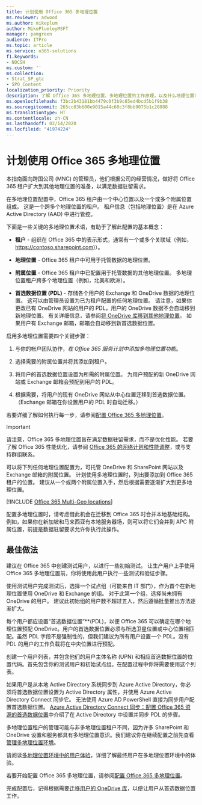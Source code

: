 ```yaml
---
title: 计划使用 Office 365 多地理位置
ms.reviewer: adwood
ms.author: mikeplum
author: MikePlumleyMSFT
manager: pamgreen
audience: ITPro
ms.topic: article
ms.service: o365-solutions
f1.keywords:
- NOCSH
ms.custom: ''
ms.collection:
- Strat_SP_gtc
- SPO_Content
localization_priority: Priority
description: 了解 Office 365 多地理位置、多地理位置的工作原理，以及什么地理位置可用于数据存储。
ms.openlocfilehash: f3bc2b43181bb4479c0f3b9c65ed4bcd5b1f9b38
ms.sourcegitcommit: 265cc03b600e9015a44c60c3f8bb9075b1c20888
ms.translationtype: HT
ms.contentlocale: zh-CN
ms.lasthandoff: 02/14/2020
ms.locfileid: "41974224"
---
```

# <a name="plan-for-office-365-multi-geo"></a>计划使用 Office 365 多地理位置

本指南面向跨国公司 (MNC) 的管理员，他们根据公司的经营情况，做好将 Office 365 租户扩大到其他地理位置的准备，以满足数据驻留需求。

在多地理位置配置中，Office 365 租户由一个中心位置以及一个或多个附属位置组成。 这是一个跨多个地理位置的租户。 租户信息（包括地理位置）是在 Azure Active Directory (AAD) 中进行管控。

下面是一些关键的多地理位置术语，有助于了解此配置的基本概念：

-   **租户** - 组织在 Office 365 中的表示形式，通常有一个或多个关联域（例如，https://contoso.sharepoint.com)）。 

-   **地理位置** - Office 365 租户中可用于托管数据的地理位置。

-   **附属位置** - Office 365 租户中已配置用于托管数据的其他地理位置。 多地理位置租户跨多个地理位置（例如，北美和欧洲）。

-   **首选数据位置 (PDL)** - 存储各个用户的 Exchange 和 OneDrive 数据的地理位置。 这可以由管理员设置为已为租户配置的任何地理位置。 请注意，如果你更改已有 OneDrive 网站的用户的 PDL，用户的 OneDrive 数据不会自动移到新地理位置。 有关详细信息，请参阅[将 OneDrive 库移到其他地理位置](move-onedrive-between-geo-locations.md)。 如果用户有 Exchange 邮箱，邮箱会自动移到新首选数据位置。

启用多地理位置需要四个关键步骤：

1.  与你的帐户团队协作，_在 Office 365 服务计划中添加多地理位置功能_。

2.  选择需要的附属位置并将其添加到租户。

3.  将用户的首选数据位置设置为所需的附属位置。 为用户预配的新 OneDrive 网站或 Exchange 邮箱会预配到用户的 PDL。

4.  根据需要，将用户的现有 OneDrive 网站从中心位置迁移到首选数据位置。 （Exchange 邮箱在你设置用户的 PDL 时自动迁移。）

若要详细了解如何执行每一步，请参阅[配置 Office 365 多地理位置](multi-geo-tenant-configuration.md)。

> [!IMPORTANT]
> 请注意，Office 365 多地理位置旨在满足数据驻留需求，而不是优化性能。 若要了解 Office 365 性能优化，请参阅 [Office 365 的网络计划和性能调整](https://support.office.com/article/e5f1228c-da3c-4654-bf16-d163daee8848)，或与支持群组联系。

可以将下列任何地理位置配置为，可托管 OneDrive 和 SharePoint 网站以及 Exchange 邮箱的附属位置。 计划使用多地理位置时，列出要添加到 Office 365 租户的位置。 建议从一个或两个附属位置入手，然后根据需要逐渐扩大到更多地理位置。

[!INCLUDE [Office 365 Multi-Geo locations](includes/office-365-multi-geo-locations.md)]

配置多地理位置时，请考虑借此机会在迁移到 Office 365 时合并本地基础结构。例如，如果你在新加坡和马来西亚有本地服务器场，则可以将它们合并到 APC 附属位置，前提是数据驻留要求允许你执行此操作。

## <a name="best-practices"></a>最佳做法

建议在 Office 365 中创建测试用户，以进行一些初始测试。 让生产用户上手使用 Office 365 多地理位置前，你将使用此用户执行一些测试和验证步骤。

使用测试用户完成测试后，选择一个试点组（可能来自 IT 部门），作为首个在新地理位置使用 OneDrive 和 Exchange 的组。 对于此第一个组，选择尚未拥有 OneDrive 的用户。 建议此初始组的用户数不超过五人，然后遵循批量推出方法逐渐扩大。

每个用户都应设置“首选数据位置”**(PDL)，以便 Office 365 可以确定在哪个地理位置预配 OneDrive。用户的首选数据位置必须与所选卫星位置或中心位置相匹配。虽然 PDL 字段不是强制性的，但我们建议为所有用户设置一个 PDL。没有 PDL 的用户的工作负载将在中央位置进行预配。

创建一个用户列表，并包含他们的用户主体名称 (UPN) 和相应首选数据位置的位置代码。首先包含你的测试用户和初始试点组。在配置过程中你将需要使用这个列表。

如果用户是从本地 Active Directory 系统同步到 Azure Active Directory，你必须将首选数据位置设置为 Active Directory 属性，并使用 Azure Active Directory Connect 同步它。 无法使用 Azure AD PowerShell 直接为同步用户配置首选数据位置。 [Azure Active Directory Connect 同步：配置 Office 365 资源的首选数据位置](https://docs.microsoft.com/azure/active-directory/connect/active-directory-aadconnectsync-feature-preferreddatalocation)中介绍了在 Active Directory 中设置并同步 PDL 的步骤。

多地理位置租户的管理可能与非多地理位置租户不同，因为许多 SharePoint 和 OneDrive 设置和服务都具有多地理位置意识。我们建议你在继续配置之前先查看[管理多地理位置环境](administering-a-multi-geo-environment.md)。

请阅读[多地理位置环境中的用户体验](multi-geo-user-experience.md)，详细了解最终用户在多地理位置环境中的体验。

若要开始配置 Office 365 多地理位置，请参阅[配置 Office 365 多地理位置](multi-geo-tenant-configuration.md)。

完成配置后，记得根据需要[迁移用户的 OneDrive 库](move-onedrive-between-geo-locations.md)，以便让用户从首选数据位置工作。
